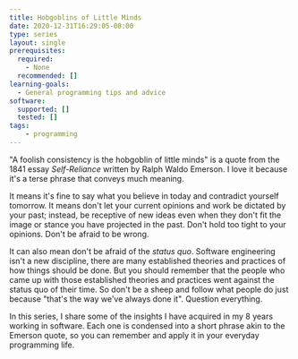 ```yaml
---
title: Hobgoblins of Little Minds
date: 2020-12-31T16:29:05-08:00
type: series
layout: single
prerequisites:
  required:
    - None
  recommended: []
learning-goals:
  - General programming tips and advice
software:
  supported: []
  tested: []
tags:
    - programming
---
```


"A foolish consistency is the hobgoblin of little minds" is a quote from the 1841 essay _Self-Reliance_ written by Ralph Waldo Emerson. I love it because it's a terse phrase that conveys much meaning.

It means it's fine to say what you believe in today and contradict yourself tomorrow. It means don't let your current opinions and work be dictated by your past; instead, be receptive of new ideas even when they don't fit the image or stance you have projected in the past. Don't hold too tight to your opinions. Don't be afraid to be wrong.

It can also mean don't be afraid of the _status quo_. Software engineering isn't a new discipline, there are many established theories and practices of how things should be done. But you should remember that the people who came up with those established theories and practices went against the status quo of their time. So don't be a sheep and follow what people do just because "that's the way we've always done it". Question everything.

In this series, I share some of the insights I have acquired in my 8 years working in software. Each one is condensed into a short phrase akin to the Emerson quote, so you can remember and apply it in your everyday programming life.
